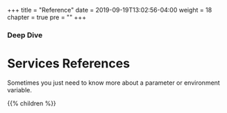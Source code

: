+++
title = "Reference"
date = 2019-09-19T13:02:56-04:00
weight = 18
chapter = true
pre = "<b></b>"
+++

### Deep Dive

# Services References

Sometimes you just need to know more about a parameter or environment variable.

{{% children  %}}

